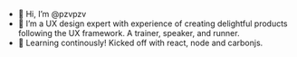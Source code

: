 - 👋 Hi, I’m @pzvpzv
- 👀 I’m a UX design expert with experience of creating delightful products following the UX framework. A trainer, speaker, and runner. 
- 🌱 Learning continously! Kicked off with react, node and carbonjs. 


<!---
pzvpzv/pzvpzv is a ✨ special ✨ repository because its `README.md` (this file) appears on your GitHub profile.
You can click the Preview link to take a look at your changes.
--->
